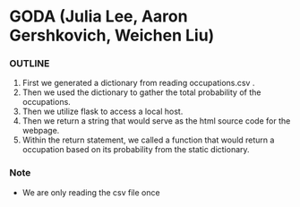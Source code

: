 # GODA (Julia Lee, Aaron Gershkovich, Weichen Liu)

### OUTLINE
1. First we generated a dictionary from reading occupations.csv .
2. Then we used the dictionary to gather the total probability of the occupations.
3. Then we utilize flask to access a local host.
4. Then we return a string that would serve as the html source code for the webpage.
5. Within the return statement, we called a function that would return a occupation based on its probability from the static dictionary.

### Note
- We are only reading the csv file once
